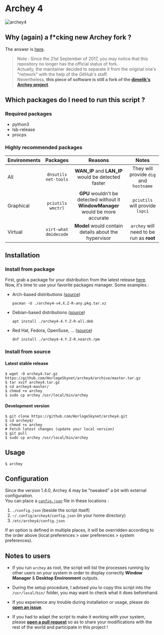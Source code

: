 # Archey 4

![archey4](https://horlogeskynet.github.io/img/blog/the-archey-project-what-i-ve-decided-to-do.png?v4.3.0)

## Why (again) a f*cking new Archey fork ?

The answer is [here](https://horlogeskynet.github.io/archey4).

> Note : Since the 21st September of 2017, you may notice that this repository no longer has the official status of fork.  
> Actually, the maintainer decided to separate it from the original one's "network" with the help of the _GitHub_'s staff.  
> Nevertheless, **this piece of software is still a fork of the [djmelik's Archey project](https://github.com/djmelik/archey.git)**.

## Which packages do I need to run this script ?

### Required packages

* python3
* lsb-release
* procps

### Highly recommended packages

| Environments |  Packages  |                Reasons                | Notes |
| :----------- | :--------: | :-----------------------------------: | :---: |
| All          | `dnsutils`<br>`net-tools` | **WAN_IP** and **LAN_IP** would be detected faster | They will provide `dig` and `hostname` |
| Graphical    |  `pciutils`<br>`wmctrl`  | **GPU** wouldn't be detected without it<br>**WindowManager** would be more accurate | `pciutils` will provide `lspci` |
| Virtual      | `virt-what`<br>`dmidecode` | **Model** would contain details about the hypervisor | `archey` will need to be run as **root** |

## Installation

### Install from package

First, grab a package for your distribution from the latest release [here](https://github.com/HorlogeSkynet/archey4/releases/latest).  
Now, it's time to use your favorite packages manager. Some examples :

* Arch-based distributions ([source](https://aur.archlinux.org/packages/archey4/))

	```shell
	pacman -U ./archey4-v4.X.Z-R-any.pkg.tar.xz
	```

* Debian-based distributions ([source](https://labs.pixelswap.fr/HorlogeSkynet/archey4-packaging))

	```shell
	apt install ./archey4-4.Y.Z-R-all.deb
	```

* Red Hat, Fedora, OpenSuse, ... ([source](https://labs.pixelswap.fr/HorlogeSkynet/archey4-packaging))

	```shell
	dnf install ./archey4-4.Y.Z-R.noarch.rpm
	```

### Install from source

#### Latest stable release

```shell
$ wget -O archey4.tar.gz https://github.com/HorlogeSkynet/archey4/archive/master.tar.gz
$ tar xvzf archey4.tar.gz
$ cd archey4-master/
$ chmod +x archey
$ sudo cp archey /usr/local/bin/archey
```

#### Development version

```shell
$ git clone https://github.com/HorlogeSkynet/archey4.git
$ cd archey4/
$ chmod +x archey
# Fetch latest changes (update your local version)
$ git pull
$ sudo cp archey /usr/local/bin/archey
```

## Usage

```shell
$ archey
```

## Configuration

Since the version 1.4.0, Archey 4 may be "tweaked" a bit with external configuration.  
You can place a [`config.json`](config.json) file in these locations :

1. `./config.json` (beside the script itself)
2. `~/.config/archey4/config.json` (in your home directory)
3. `/etc/archey4/config.json`

If an option is defined in multiple places, it will be overridden according to the order above (local preferences > user preferences > system preferences).

## Notes to users

* If you run `archey` as root, the script will list the processes running by other users on your system in order to display correctly **Window Manager** & **Desktop Environment** outputs.

* During the setup procedure, I advised you to copy this script into the `/usr/local/bin/` folder, you may want to check what it does beforehand.

* If you experience any trouble during installation or usage, please do **[open an issue](https://github.com/HorlogeSkynet/archey4/issues/new)**.

* If you had to adapt the script to make it working with your system, please **[open a pull request](https://github.com/HorlogeSkynet/archey4/pulls)** so as to share your modifications with the rest of the world and participate in this project !

